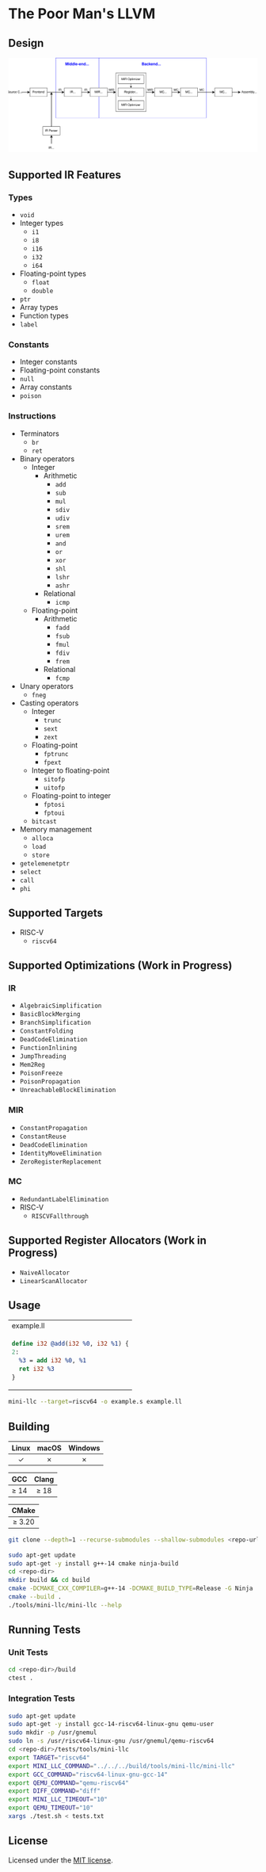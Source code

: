 # The Poor Man's LLVM

## Design

![Design](assets/design.svg)

## Supported IR Features

### Types

- `void`
- Integer types
  - `i1`
  - `i8`
  - `i16`
  - `i32`
  - `i64`
- Floating-point types
  - `float`
  - `double`
- `ptr`
- Array types
- Function types
- `label`

### Constants

- Integer constants
- Floating-point constants
- `null`
- Array constants
- `poison`

### Instructions

- Terminators
  - `br`
  - `ret`
- Binary operators
  - Integer
    - Arithmetic
      - `add`
      - `sub`
      - `mul`
      - `sdiv`
      - `udiv`
      - `srem`
      - `urem`
      - `and`
      - `or`
      - `xor`
      - `shl`
      - `lshr`
      - `ashr`
    - Relational
      - `icmp`
  - Floating-point
    - Arithmetic
      - `fadd`
      - `fsub`
      - `fmul`
      - `fdiv`
      - `frem`
    - Relational
      - `fcmp`
- Unary operators
  - `fneg`
- Casting operators
  - Integer
    - `trunc`
    - `sext`
    - `zext`
  - Floating-point
    - `fptrunc`
    - `fpext`
  - Integer to floating-point
    - `sitofp`
    - `uitofp`
  - Floating-point to integer
    - `fptosi`
    - `fptoui`
  - `bitcast`
- Memory management
  - `alloca`
  - `load`
  - `store`
- `getelemenetptr`
- `select`
- `call`
- `phi`

## Supported Targets

- RISC-V
  - `riscv64`

## Supported Optimizations (Work in Progress)

### IR

- `AlgebraicSimplification`
- `BasicBlockMerging`
- `BranchSimplification`
- `ConstantFolding`
- `DeadCodeElimination`
- `FunctionInlining`
- `JumpThreading`
- `Mem2Reg`
- `PoisonFreeze`
- `PoisonPropagation`
- `UnreachableBlockElimination`

### MIR

- `ConstantPropagation`
- `ConstantReuse`
- `DeadCodeElimination`
- `IdentityMoveElimination`
- `ZeroRegisterReplacement`

### MC

- `RedundantLabelElimination`
- RISC-V
  - `RISCVFallthrough`

## Supported Register Allocators (Work in Progress)

- `NaiveAllocator`
- `LinearScanAllocator`

## Usage

<table>
<tr>
<td>example.ll</td>
</tr>
<tr>
<td>

```llvm
define i32 @add(i32 %0, i32 %1) {
2:
  %3 = add i32 %0, %1
  ret i32 %3
}
```

</td>
</tr>
</table>

```sh
mini-llc --target=riscv64 -o example.s example.ll
```

## Building

| Linux | macOS | Windows |
|:-:|:-:|:-:|
| ✓ | ✗ | ✗ |

| GCC | Clang |
|:-:|:-:|
| ≥ 14 | ≥ 18 |

| CMake |
|:-:|
| ≥ 3.20 |

```sh
git clone --depth=1 --recurse-submodules --shallow-submodules <repo-url>
```

```sh
sudo apt-get update
sudo apt-get -y install g++-14 cmake ninja-build
cd <repo-dir>
mkdir build && cd build
cmake -DCMAKE_CXX_COMPILER=g++-14 -DCMAKE_BUILD_TYPE=Release -G Ninja ..
cmake --build .
./tools/mini-llc/mini-llc --help
```
## Running Tests

### Unit Tests

```sh
cd <repo-dir>/build
ctest .
```

### Integration Tests

```sh
sudo apt-get update
sudo apt-get -y install gcc-14-riscv64-linux-gnu qemu-user
sudo mkdir -p /usr/gnemul
sudo ln -s /usr/riscv64-linux-gnu /usr/gnemul/qemu-riscv64
cd <repo-dir>/tests/tools/mini-llc
export TARGET="riscv64"
export MINI_LLC_COMMAND="../../../build/tools/mini-llc/mini-llc"
export GCC_COMMAND="riscv64-linux-gnu-gcc-14"
export QEMU_COMMAND="qemu-riscv64"
export DIFF_COMMAND="diff"
export MINI_LLC_TIMEOUT="10"
export QEMU_TIMEOUT="10"
xargs ./test.sh < tests.txt
```

## License

Licensed under the [MIT license](https://opensource.org/licenses/MIT).
